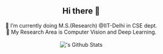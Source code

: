 <div align="center">
<h2> Hi there 👋 </h2>
</div>

<!--
**surajiitd/surajiitd** is a ✨ _special_ ✨ repository because its `README.md` (this file) appears on your GitHub profile.

Here are some ideas to get you started:

- 🔭 I’m currently working on ...
- 🌱 I’m currently learning ...
- 👯 I’m looking to collaborate on ... 
- 🤔 I’m looking for help with ...
- 💬 Ask me about ...
- 📫 How to reach me: ...
- 😄 Pronouns: ...
- ⚡ Fun fact: ...
-->
<div align="center">
🌱 I’m currently doing M.S.(Research) @IIT-Delhi in CSE dept. <br>  
🔭 My Research Area is Computer Vision and Deep Learning. <br>  
</div>
<br>  
<div align="center">
<img align="center" alt="'s Github Stats" src="https://github-readme-stats.vercel.app/api?username=surajiitd&show_icons=true&hide_border=true" />
</div>
